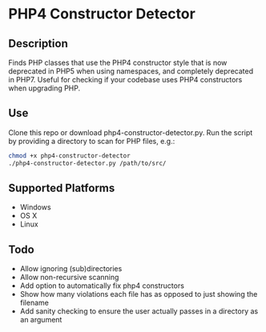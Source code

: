 # PHP4 Constructor Detector

## Description

Finds PHP classes that use the PHP4 constructor style that is now deprecated in PHP5 when using namespaces, and completely deprecated in PHP7.  Useful for checking if your codebase uses PHP4 constructors when upgrading PHP.

## Use

Clone this repo or download php4-constructor-detector.py.  Run the script by providing a directory to scan for PHP files, e.g.:

```bash
chmod +x php4-constructor-detector
./php4-constructor-detector.py /path/to/src/
```

## Supported Platforms

- Windows
- OS X
- Linux

## Todo

- Allow ignoring (sub)directories
- Allow non-recursive scanning
- Add option to automatically fix php4 constructors
- Show how many violations each file has as opposed to just showing the filename
- Add sanity checking to ensure the user actually passes in a directory as an argument
